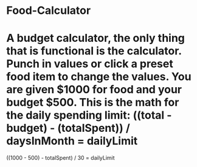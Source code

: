 # Food-Calculator
A budget calculator, the only thing that is functional is the calculator. Punch in values or click a preset food item to change the values. You are given $1000 for food and your budget $500. 
This is the math for the daily spending limit: 
((total - budget) - (totalSpent)) / daysInMonth = dailyLimit
=
((1000 - 500) - totalSpent) / 30 = dailyLimit
